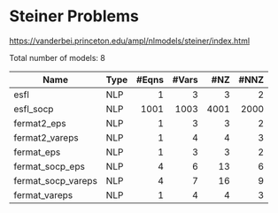 # Steiner Problems

https://vanderbei.princeton.edu/ampl/nlmodels/steiner/index.html

Total number of models:   8

| Name               | Type | #Eqns | #Vars | #NZ  | #NNZ |
|--------------------|------|------:|------:|-----:|-----:|
| esfl               | NLP  | 1     | 3     | 3    | 2    |
| esfl_socp          | NLP  | 1001  | 1003  | 4001 | 2000 |
| fermat2_eps        | NLP  | 1     | 3     | 3    | 2    |
| fermat2_vareps     | NLP  | 1     | 4     | 4    | 3    |
| fermat_eps         | NLP  | 1     | 3     | 3    | 2    |
| fermat_socp_eps    | NLP  | 4     | 6     | 13   | 6    |
| fermat_socp_vareps | NLP  | 4     | 7     | 16   | 9    |
| fermat_vareps      | NLP  | 1     | 4     | 4    | 3    |

